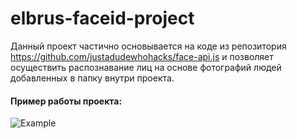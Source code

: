 # elbrus-faceid-project
Данный проект частично основывается на коде из репозитория https://github.com/justadudewhohacks/face-api.js и позволяет осуществить распознавание лиц на основе фотографий людей добавленных в папку внутри проекта. 

#### Пример работы проекта:

![Example](https://github.com/paulzharkov/Elbrus_FaceID_project/blob/main/client/src/assets/пост.png 'Example')
